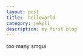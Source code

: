 ```yaml
---
layout: post
title:  helloworld
category: jekyll 
description: my first blog
---
```


too many smgui